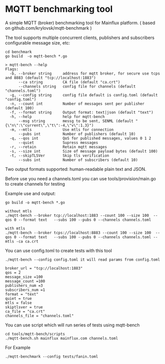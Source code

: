# MQTT benchmarking tool

A simple MQTT (broker) benchmarking tool for Mainflux platform. ( based on github.com/krylovsk/mqtt-benchmark )


The tool supports multiple concurrent clients, publishers and subscribers configurable message size, etc:

```
cd benchmark
go build  -o mqtt-bench *.go

> mqtt-bench --help
Flags:
  -b, --broker string     address for mqtt broker, for secure use tcps and 8883 (default "tcp://localhost:1883")
      --ca string         CA file (default "ca.crt")
      --channels string   config file for channels (default "channels.toml")
  -g, --config string     config file default is config.toml (default "config.toml")
  -n, --count int         Number of messages sent per publisher (default 100)
  -f, --format string     Output format: text|json (default "text")
  -h, --help              help for mqtt-bench
      --msg string        messg to be sent, SENML (default "{\"n\":\"current\",\"t\":-4,\"v\":1.3}")
  -m, --mtls              Use mtls for connection
      --pubs int          Number of publishers (default 10)
  -q, --qos int           QoS for published messages, values 0 1 2
      --quiet             Supress messages
  -r, --retain            Retain mqtt messages
  -s, --size int          Size of message payload bytes (default 100)
  -t, --skipTLSVer        Skip tls verification
      --subs int          Number of subscribers (default 10)

```

Two output formats supported: human-readable plain text and JSON.

Before use you need a channels.toml  you can use tools/provision/main.go to create
channels for testing

Example use and output:

```
go build -o mqtt-bench *.go

without mtls
./mqtt-bench --broker tcp://localhost:1883 --count 100 --size 100  --qos 0 --format text   --subs 100 --pubs 0 --channels channels.toml

with mtls
./mqtt-bench --broker tcps://localhost:8883 --count 100 --size 100  --qos 0 --format text   --subs 100 --pubs 0 --channels channels.toml --mtls -ca ca.crt
```


You can use config.toml to create tests with this tool
```
./mqtt-bench --config config.toml it will read params from config.toml
```
```
broker_url = "tcp://localhost:1883"
qos = 2
message_size =100
message_count =100
publishers_num =3
subscribers_num =1
format = "text"
quiet = true
mtls = false
skiptlsver = true
ca_file = "ca.crt"
channels_file = "channels.toml"
```
You can use script which will run series of tests using mqtt-bench
```
cd tools/mqtt-bench/scripts
./mqtt-bench.sh mainflux mainflux.com channels.toml

```

For Example

```
./mqtt-benchmark --config tests/fanin.toml
```
